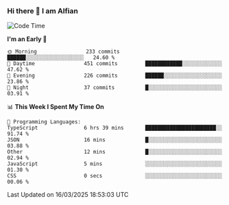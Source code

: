 ### Hi there 👋 I am Alfian

<!--START_SECTION:waka-->
![Code Time](http://img.shields.io/badge/Code%20Time-619%20hrs%201%20min-blue)

**I'm an Early 🐤** 

```text
🌞 Morning                233 commits         ██████░░░░░░░░░░░░░░░░░░░   24.60 % 
🌆 Daytime                451 commits         ████████████░░░░░░░░░░░░░   47.62 % 
🌃 Evening                226 commits         ██████░░░░░░░░░░░░░░░░░░░   23.86 % 
🌙 Night                  37 commits          █░░░░░░░░░░░░░░░░░░░░░░░░   03.91 % 
```


📊 **This Week I Spent My Time On** 

```text
💬 Programming Languages: 
TypeScript               6 hrs 39 mins       ███████████████████████░░   91.74 % 
JSON                     16 mins             █░░░░░░░░░░░░░░░░░░░░░░░░   03.88 % 
Other                    12 mins             █░░░░░░░░░░░░░░░░░░░░░░░░   02.94 % 
JavaScript               5 mins              ░░░░░░░░░░░░░░░░░░░░░░░░░   01.30 % 
CSS                      0 secs              ░░░░░░░░░░░░░░░░░░░░░░░░░   00.06 % 
```


 Last Updated on 16/03/2025 18:53:03 UTC
<!--END_SECTION:waka-->
